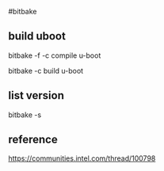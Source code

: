 #bitbake

## build uboot
bitbake -f -c compile u-boot  

bitbake -c build u-boot  

## list version 
bitbake -s 

## reference
https://communities.intel.com/thread/100798
